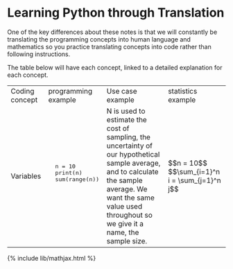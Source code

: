 # Learning Python through Translation

One of the key differences about these notes is that we will constantly be
translating the programming concepts into human language and mathematics so
you practice translating concepts into code rather than following instructions.

The table below will have each concept, linked to a detailed explanation for
each concept.

<table>
<tr>
  <td>Coding concept</td>
  <td>programming example</td>
  <td>Use case example</td>
  <td>statistics example</td>
</tr>
<tr>
  <td>Variables</td>
  <td><pre>
  n = 10
  print(n)
  sum(range(n))
  </pre></td>
  <td>
  N is used to estimate the cost of sampling, the
  uncertainty of our hypothetical sample average, and to calculate the
  sample average. We want the same value used throughout so we give it
  a name, the sample size.
  </td>
  <td>
  $$n = 10$$
  $$\sum_{i=1}^n i = \sum_{j=1}^n j$$
  </td>
</tr>
</table>


{% include lib/mathjax.html %}

